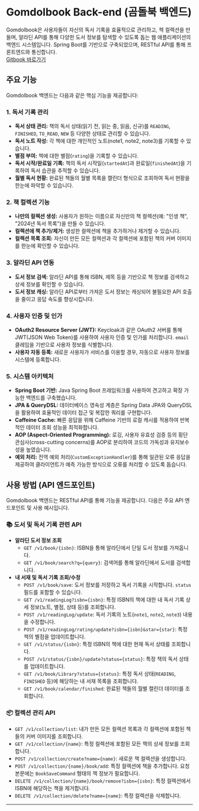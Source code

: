 # Gomdolbook Back-end (곰돌북 백엔드)

Gomdolbook은 사용자들이 자신의 독서 기록을 효율적으로 관리하고, 책 컬렉션을 만들며, 알라딘 API를 통해 다양한 도서 정보를 탐색할 수 있도록 돕는 웹 애플리케이션의 백엔드 시스템입니다. Spring Boot를 기반으로 구축되었으며, RESTful API를 통해 프론트엔드와 통신합니다.   
[Gitbook 바로가기](https://sgs-organization-3.gitbook.io/gomdolbook-api/)

## 주요 기능

Gomdolbook 백엔드는 다음과 같은 핵심 기능을 제공합니다:

### 1. 독서 기록 관리

* **독서 상태 관리:** 책의 독서 상태(읽기 전, 읽는 중, 읽음, 신규)를 `READING`, `FINISHED`, `TO_READ`, `NEW` 등 다양한 상태로 관리할 수 있습니다.
* **독서 노트 작성:** 각 책에 대한 개인적인 노트(note1, note2, note3)를 기록할 수 있습니다.
* **별점 부여:** 책에 대한 별점(`rating`)을 기록할 수 있습니다.
* **독서 시작/완료일 기록:** 책의 독서 시작일(`startedAt`)과 완료일(`finishedAt`)을 기록하여 독서 습관을 추적할 수 있습니다.
* **월별 독서 현황:** 완료된 책들의 월별 목록을 캘린더 형식으로 조회하여 독서 현황을 한눈에 파악할 수 있습니다.

### 2. 책 컬렉션 기능

* **나만의 컬렉션 생성:** 사용자가 원하는 이름으로 자신만의 책 컬렉션(예: "인생 책", "2024년 독서 목록")을 만들 수 있습니다.
* **컬렉션에 책 추가/제거:** 생성한 컬렉션에 책을 추가하거나 제거할 수 있습니다.
* **컬렉션 목록 조회:** 자신이 만든 모든 컬렉션과 각 컬렉션에 포함된 책의 커버 이미지를 한눈에 확인할 수 있습니다.

### 3. 알라딘 API 연동

* **도서 정보 검색:** 알라딘 API를 통해 ISBN, 제목 등을 기반으로 책 정보를 검색하고 상세 정보를 확인할 수 있습니다.
* **도서 정보 캐싱:** 알라딘 API로부터 가져온 도서 정보는 캐싱되어 불필요한 API 호출을 줄이고 응답 속도를 향상시킵니다.

### 4. 사용자 인증 및 인가

* **OAuth2 Resource Server (JWT):** Keycloak과 같은 OAuth2 서버를 통해 JWT(JSON Web Token)를 사용하여 사용자 인증 및 인가를 처리합니다. `email` 클레임을 기반으로 사용자 정보를 식별합니다.
* **사용자 자동 등록:** 새로운 사용자가 서비스를 이용할 경우, 자동으로 사용자 정보를 시스템에 등록합니다.

### 5. 시스템 아키텍처

* **Spring Boot 기반:** Java Spring Boot 프레임워크를 사용하여 견고하고 확장 가능한 백엔드를 구축했습니다.
* **JPA & QueryDSL:** 데이터베이스 영속성 계층은 Spring Data JPA와 QueryDSL을 활용하여 효율적인 데이터 접근 및 복잡한 쿼리를 구현합니다.
* **Caffeine Cache:** 빠른 응답을 위해 Caffeine 기반의 로컬 캐시를 적용하여 반복적인 데이터 조회 성능을 최적화합니다.
* **AOP (Aspect-Oriented Programming):** 로깅, 사용자 유효성 검증 등의 횡단 관심사(cross-cutting concerns)를 AOP로 분리하여 코드의 가독성과 유지보수성을 높였습니다.
* **예외 처리:** 전역 예외 처리(`CustomExceptionHandler`)를 통해 일관된 오류 응답을 제공하여 클라이언트가 예측 가능한 방식으로 오류를 처리할 수 있도록 돕습니다.

## 사용 방법 (API 엔드포인트)

Gomdolbook 백엔드는 RESTful API를 통해 기능을 제공합니다. 다음은 주요 API 엔드포인트 및 사용 예시입니다.

### 📚 도서 및 독서 기록 관련 API

* **알라딘 도서 정보 조회**
    * `GET /v1/book/{isbn}`: ISBN을 통해 알라딘에서 단일 도서 정보를 가져옵니다.
    * `GET /v1/book/search?q={query}`: 검색어를 통해 알라딘에서 도서를 검색합니다.
* **내 서재 및 독서 기록 조회/수정**
    * `POST /v1/book/save`: 도서 정보를 저장하고 독서 기록을 시작합니다. `status` 필드를 포함할 수 있습니다.
    * `GET /v1/readingLog?isbn={isbn}`: 특정 ISBN의 책에 대한 내 독서 기록 상세 정보(노트, 별점, 상태 등)를 조회합니다.
    * `POST /v1/readingLog/update`: 독서 기록의 노트(`note1`, `note2`, `note3`) 내용을 수정합니다.
    * `POST /v1/readingLog/rating/update?isbn={isbn}&star={star}`: 특정 책의 별점을 업데이트합니다.
    * `GET /v1/status/{isbn}`: 특정 ISBN의 책에 대한 현재 독서 상태를 조회합니다.
    * `POST /v1/status/{isbn}/update?status={status}`: 특정 책의 독서 상태를 업데이트합니다.
    * `GET /v1/book/Library?status={status}`: 특정 독서 상태(`READING`, `FINISHED` 등)에 해당하는 내 서재 목록을 조회합니다.
    * `GET /v1/book/calendar/finished`: 완료된 책들의 월별 캘린더 데이터를 조회합니다.

### 📦 컬렉션 관리 API

* `GET /v1/collection/list`: 내가 만든 모든 컬렉션 목록과 각 컬렉션에 포함된 책들의 커버 이미지를 조회합니다.
* `GET /v1/collection/{name}`: 특정 컬렉션에 포함된 모든 책의 상세 정보를 조회합니다.
* `POST /v1/collection/create?name={name}`: 새로운 책 컬렉션을 생성합니다.
* `POST /v1/collection/{name}/book/add`: 특정 컬렉션에 책을 추가합니다. 요청 본문에는 `BookSaveCommand` 형태의 책 정보가 필요합니다.
* `DELETE /v1/collection/{name}/book/remove?isbn={isbn}`: 특정 컬렉션에서 ISBN에 해당하는 책을 제거합니다.
* `DELETE /v1/collection/delete?name={name}`: 특정 컬렉션을 삭제합니다.

---
